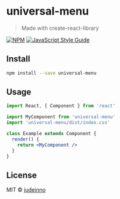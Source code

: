 # universal-menu

> Made with create-react-library

[![NPM](https://img.shields.io/npm/v/universal-menu.svg)](https://www.npmjs.com/package/universal-menu) [![JavaScript Style Guide](https://img.shields.io/badge/code_style-standard-brightgreen.svg)](https://standardjs.com)

## Install

```bash
npm install --save universal-menu
```

## Usage

```jsx
import React, { Component } from 'react'

import MyComponent from 'universal-menu'
import 'universal-menu/dist/index.css'

class Example extends Component {
  render() {
    return <MyComponent />
  }
}
```

## License

MIT © [judeinno](https://github.com/judeinno)
